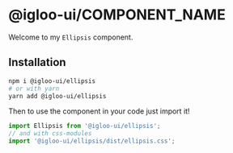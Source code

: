 # @igloo-ui/COMPONENT_NAME

Welcome to my `Ellipsis` component.

## Installation

```sh
npm i @igloo-ui/ellipsis
# or with yarn
yarn add @igloo-ui/ellipsis
```

Then to use the component in your code just import it!

```js
import Ellipsis from '@igloo-ui/ellipsis';
// and with css-modules
import '@igloo-ui/ellipsis/dist/ellipsis.css';
```
